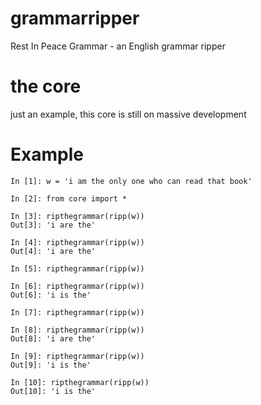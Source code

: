 # grammarripper
Rest In Peace Grammar - an English grammar ripper 

# the core

just an example, this core is still on massive development

# Example 

```
In [1]: w = 'i am the only one who can read that book'

In [2]: from core import *

In [3]: ripthegrammar(ripp(w))
Out[3]: 'i are the'

In [4]: ripthegrammar(ripp(w))
Out[4]: 'i are the'

In [5]: ripthegrammar(ripp(w))

In [6]: ripthegrammar(ripp(w))
Out[6]: 'i is the'

In [7]: ripthegrammar(ripp(w))

In [8]: ripthegrammar(ripp(w))
Out[8]: 'i are the'

In [9]: ripthegrammar(ripp(w))
Out[9]: 'i is the'

In [10]: ripthegrammar(ripp(w))
Out[10]: 'i is the'
```



